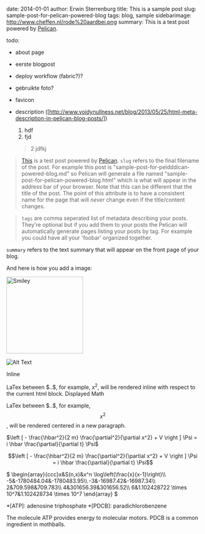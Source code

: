 date: 2014-01-01
author: Erwin Sterrenburg
title: This is a sample post
slug: sample-post-for-pelican-powered-blog
tags: blog, sample
sidebarimage: http://www.cheffen.nl/rode%20aardbei.png
summary: This is a test post powered by [Pelican].

todo:

-   about page
-   eerste blogpost
-   deploy workflow (fabric?)?
-   gebruikte foto?
-   favicon
-	description ([http://www.voidynullness.net/blog/2013/05/25/html-meta-description-in-pelican-blog-posts/])

	1.	hdf
	2.	fjd
	>2
		jdfkj

>	[This] is a test post powered by [Pelican].
>	`slug` refers to the final filename of the post. For example this post is "sample-post-for-peldddican-powered-blog.md" so Pelican will generate a file named "sample-post-for-pelican-powered-blog.html" which is what will appear in the address bar of your browser. Note that this can be different that the title of the post. The point of this attribute is to have a consistent name for the page that will *never* change even if the title/content changes.

>	`tags` are comma seperated list of metadata describing your posts. They're optional but if you add them to your posts the Pelican will automatically generate pages listing your posts by tag. For example you could have all your 'foobar' organized together.

`summary` refers to the text summary that will appear on the front page of your blog.

And here is how you add a image:

<img width="200" height="200" src="http://pilosa.eu/images/smiley.png" alt="Smiley" title="What you feel like when blogging with Pelican" />

![Alt Text](|filename|/images/smiley.png)

[Pelican]: http://getpelican.com/
[This]: http://jdlfjfl.com
Inline

LaTex between \$..\$, for example, $x^2$, will be rendered inline with respect to the current html block.
Displayed Math

LaTex between \$$..\$$, for example, $$x^2$$, will be rendered centered in a new paragraph.

$\left [ - \frac{\hbar^2}{2 m} \frac{\partial^2}{\partial x^2} + V \right ] \Psi
= i \hbar \frac{\partial}{\partial t} \Psi$

$$\left [ - \frac{\hbar^2}{2 m} \frac{\partial^2}{\partial x^2} + V \right ] \Psi
= i \hbar \frac{\partial}{\partial t} \Psi$$

$
\\begin{array}{ccc}x&S(n,x)&x^n
\\log\\left(\\frac{x}{x-1}\\right)\\\\
-5&-1780484.04&-1780483.95\\\\
-3&-16987.42&-16987.34\\\\
2&709.598&709.783\\\\
4&301656.39&301656.52\\\\
6&1.102428722 \\times 10^7&1.102428734 \\times
10^7
\\end{array}
$


*[ATP]: adenosine triphosphate
*[PDCB]: paradichlorobenzene

The molecule ATP provides energy to molecular motors. PDCB is a
common ingredient in mothballs.
